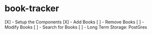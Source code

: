 # book-tracker

[X] - Setup the Components
[X] - Add Books
[ ] - Remove Books
[ ] - Modify Books
[ ] - Search for Books
[ ] - Long Term Storage: PostGres
